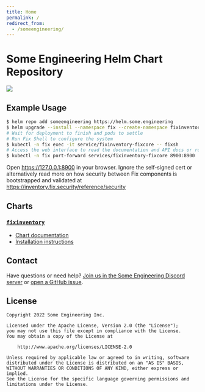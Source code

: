 ```yaml
---
title: Home
permalink: /
redirect_from:
  - /someengineering/
---
```


# Some Engineering Helm Chart Repository

![](https://user-images.githubusercontent.com/2124094/164599444-448f92f1-7a73-4a86-a377-bc650f10e756.png)

## Example Usage

```bash
$ helm repo add someengineering https://helm.some.engineering
$ helm upgrade --install --namespace fix --create-namespace fixinventory someengineering/fixinventory
# Wait for deployment to finish and pods to settle
# Run Fix Shell to configure the system
$ kubectl -n fix exec -it service/fixinventory-fixcore -- fixsh
# Access the web interface to read the documentation and API docs or run Jupyter notebooks
$ kubectl -n fix port-forward services/fixinventory-fixcore 8900:8900
```
Open https://127.0.0.1:8900 in your browser. Ignore the self-signed cert or alternatively read more on how security between Fix components is bootstrapped and validated at https://inventory.fix.security/reference/security

## Charts

### [`fixinventory`](./someengineering/fixinventory/README.md)

- [Chart documentation](./someengineering/fixinventory/README.md)
- [Installation instructions](https://inventory.fix.security)

## Contact

Have questions or need help? [Join us in the Some Engineering Discord server](https://discord.gg/someengineering) or [open a GitHub issue](https://github.com/someengineering/helm-charts/issues/new).

## License

```
Copyright 2022 Some Engineering Inc.

Licensed under the Apache License, Version 2.0 (the "License");
you may not use this file except in compliance with the License.
You may obtain a copy of the License at

    http://www.apache.org/licenses/LICENSE-2.0

Unless required by applicable law or agreed to in writing, software
distributed under the License is distributed on an "AS IS" BASIS,
WITHOUT WARRANTIES OR CONDITIONS OF ANY KIND, either express or implied.
See the License for the specific language governing permissions and
limitations under the License.
```
